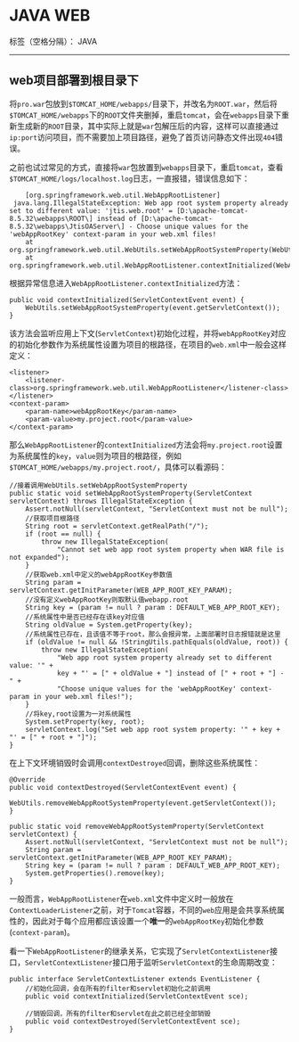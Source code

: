 ﻿# JAVA WEB  

标签（空格分隔）： JAVA

---

## web项目部署到根目录下 ##
将`pro.war`包放到`$TOMCAT_HOME/webapps/`目录下，并改名为`ROOT.war`，然后将`$TOMCAT_HOME/webapps`下的`ROOT`文件夹删掉，重启`tomcat`，会在`webapps`目录下重新生成新的`ROOT`目录，其中实际上就是`war`包解压后的内容，这样可以直接通过`ip:port`访问项目，而不需要加上项目路径，避免了首页访问静态文件出现`404`错误。

之前也试过常见的方式，直接将`war`包放置到`webapps`目录下，重启`tomcat`，查看`$TOMCAT_HOME/logs/localhost.log`日志，一直报错，错误信息如下：

        [org.springframework.web.util.WebAppRootListener]
     java.lang.IllegalStateException: Web app root system property already set to different value: 'jtis.web.root' = [D:\apache-tomcat-8.5.32\webapps\ROOT\] instead of [D:\apache-tomcat-8.5.32\webapps\JtisOAServer\] - Choose unique values for the 'webAppRootKey' context-param in your web.xml files!
    	at org.springframework.web.util.WebUtils.setWebAppRootSystemProperty(WebUtils.java:161)
    	at org.springframework.web.util.WebAppRootListener.contextInitialized(WebAppRootListener...
    	
根据异常信息进入`WebAppRootListener.contextInitialized`方法：

    public void contextInitialized(ServletContextEvent event) {
		WebUtils.setWebAppRootSystemProperty(event.getServletContext());
	}
	
该方法会监听应用上下文(`ServletContext`)初始化过程，并将`webAppRootKey`对应的初始化参数作为系统属性设置为项目的根路径，在项目的`web.xml`中一般会这样定义：

    <listener>
        <listener-class>org.springframework.web.util.WebAppRootListener</listener-class>
    </listener>
    <context-param>
        <param-name>webAppRootKey</param-name>
        <param-value>my.project.root</param-value>
    </context-param>

那么`WebAppRootListener`的`contextInitialized`方法会将`my.project.root`设置为系统属性的`key`，`value`则为项目的根路径，例如`$TOMCAT_HOME/webapps/my.project.root/`，具体可以看源码：
    
    //接着调用WebUtils.setWebAppRootSystemProperty
    public static void setWebAppRootSystemProperty(ServletContext servletContext) throws IllegalStateException {
		Assert.notNull(servletContext, "ServletContext must not be null");
		//获取项目根路径
		String root = servletContext.getRealPath("/");
		if (root == null) {
			throw new IllegalStateException(
				"Cannot set web app root system property when WAR file is not expanded");
		}
		//获取web.xml中定义的webAppRootKey参数值
		String param = servletContext.getInitParameter(WEB_APP_ROOT_KEY_PARAM);
		//没有定义webAppRootKey则取默认值webapp.root
		String key = (param != null ? param : DEFAULT_WEB_APP_ROOT_KEY);
		//系统属性中是否已经存在该key对应值
		String oldValue = System.getProperty(key);
		//系统属性已存在，且该值不等于root，那么会报异常，上面部署时日志报错就是这里
		if (oldValue != null && !StringUtils.pathEquals(oldValue, root)) {
			throw new IllegalStateException(
				"Web app root system property already set to different value: '" +
				key + "' = [" + oldValue + "] instead of [" + root + "] - " +
				"Choose unique values for the 'webAppRootKey' context-param in your web.xml files!");
		}
		//将key,root设置为一对系统属性
		System.setProperty(key, root);
		servletContext.log("Set web app root system property: '" + key + "' = [" + root + "]");
	}

在上下文环境销毁时会调用`contextDestroyed`回调，删除这些系统属性：

    @Override
	public void contextDestroyed(ServletContextEvent event) {
		WebUtils.removeWebAppRootSystemProperty(event.getServletContext());
	}
	
	public static void removeWebAppRootSystemProperty(ServletContext servletContext) {
		Assert.notNull(servletContext, "ServletContext must not be null");
		String param = servletContext.getInitParameter(WEB_APP_ROOT_KEY_PARAM);
		String key = (param != null ? param : DEFAULT_WEB_APP_ROOT_KEY);
		System.getProperties().remove(key);
	}

一般而言，`WebAppRootListener`在`web.xml`文件中定义时一般放在`ContextLoaderListener`之前，对于`Tomcat`容器，不同的`web`应用是会共享系统属性的，因此对于每个应用都应该设置一个**唯一**的`webAppRootKey`初始化参数(`context-param`)。

看一下`WebAppRootListener`的继承关系，它实现了`ServletContextListener`接口，`ServletContextListener`接口用于监听`ServletContext`的生命周期改变：

    public interface ServletContextListener extends EventListener { 
        //初始化回调，会在所有的filter和servlet初始化之前调用
        public void contextInitialized(ServletContextEvent sce);
        
        //销毁回调，所有的filter和servlet在此之前已经全部销毁
        public void contextDestroyed(ServletContextEvent sce);
    }